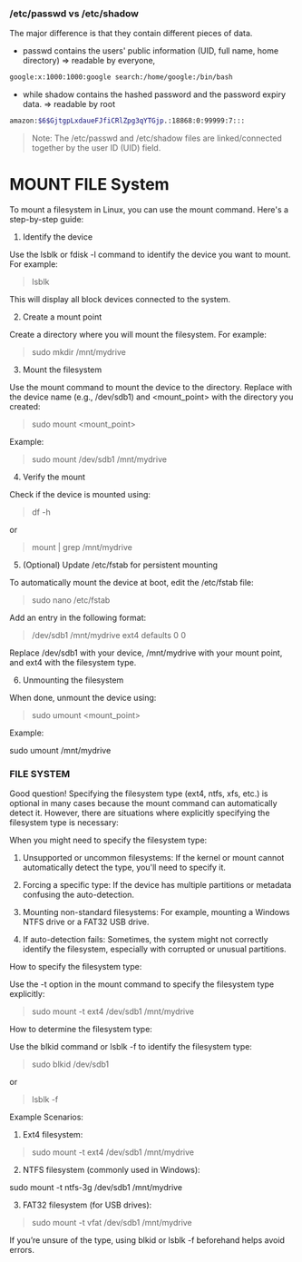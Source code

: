 ### /etc/passwd vs /etc/shadow
The major difference is that they contain different pieces of data.
- passwd contains the users' public information (UID, full name, home directory) => readable by everyone,
```sh 
google:x:1000:1000:google search:/home/google:/bin/bash
```
- while shadow contains the hashed password and the password expiry data. => readable by root
```sh
amazon:$6$GjtgpLxdaueFJfiCRlZpg3qYTGjp.:18868:0:99999:7:::
```
> Note: The /etc/passwd and /etc/shadow files are linked/connected together by the user ID (UID) field.

# MOUNT FILE System 
To mount a filesystem in Linux, you can use the mount command. Here's a step-by-step guide:

1. Identify the device

Use the lsblk or fdisk -l command to identify the device you want to mount. For example:

> lsblk

This will display all block devices connected to the system.

2. Create a mount point

Create a directory where you will mount the filesystem. For example:

> sudo mkdir /mnt/mydrive

3. Mount the filesystem

Use the mount command to mount the device to the directory. Replace <device> with the device name (e.g., /dev/sdb1) and <mount_point> with the directory you created:

> sudo mount <device> <mount_point>

Example:

> sudo mount /dev/sdb1 /mnt/mydrive

4. Verify the mount

Check if the device is mounted using:

> df -h

or

> mount | grep /mnt/mydrive

5. (Optional) Update /etc/fstab for persistent mounting

To automatically mount the device at boot, edit the /etc/fstab file:

> sudo nano /etc/fstab

Add an entry in the following format:

> /dev/sdb1 /mnt/mydrive ext4 defaults 0 0

Replace /dev/sdb1 with your device, /mnt/mydrive with your mount point, and ext4 with the filesystem type.

6. Unmounting the filesystem

When done, unmount the device using:

> sudo umount <mount_point>

Example:

sudo umount /mnt/mydrive

### FILE SYSTEM 
Good question! Specifying the filesystem type (ext4, ntfs, xfs, etc.) is optional in many cases because the mount command can automatically detect it. However, there are situations where explicitly specifying the filesystem type is necessary:

When you might need to specify the filesystem type:

1. Unsupported or uncommon filesystems: If the kernel or mount cannot automatically detect the type, you'll need to specify it.


2. Forcing a specific type: If the device has multiple partitions or metadata confusing the auto-detection.


3. Mounting non-standard filesystems: For example, mounting a Windows NTFS drive or a FAT32 USB drive.


4. If auto-detection fails: Sometimes, the system might not correctly identify the filesystem, especially with corrupted or unusual partitions.



How to specify the filesystem type:

Use the -t option in the mount command to specify the filesystem type explicitly:

> sudo mount -t ext4 /dev/sdb1 /mnt/mydrive

How to determine the filesystem type:

Use the blkid command or lsblk -f to identify the filesystem type:

> sudo blkid /dev/sdb1

or

> lsblk -f

Example Scenarios:

1. Ext4 filesystem:

> sudo mount -t ext4 /dev/sdb1 /mnt/mydrive


2. NTFS filesystem (commonly used in Windows):

sudo mount -t ntfs-3g /dev/sdb1 /mnt/mydrive


3. FAT32 filesystem (for USB drives):

> sudo mount -t vfat /dev/sdb1 /mnt/mydrive



If you’re unsure of the type, using blkid or lsblk -f beforehand helps avoid errors.



